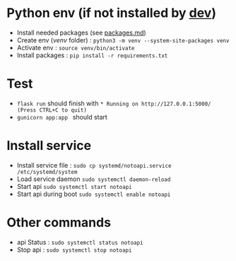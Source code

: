 # Python env (if not installed by [dev](dev.md))
- Install needed packages (see [packages.md](packages.md))
- Create env (_venv_ folder) : ``` python3 -m venv --system-site-packages venv ```
- Activate env : ``` source venv/bin/activate ```
- Install packages : ``` pip install -r requirements.txt ```

# Test
- ```flask run``` should finish with ```* Running on http://127.0.0.1:5000/ (Press CTRL+C to quit) ```
- ``` gunicorn app:app  ``` should start

# Install service

- Install service file :  ```sudo cp systemd/notoapi.service /etc/systemd/system```
- Load service daemon ```sudo systemctl daemon-reload```
- Start api ```sudo systemctl start notoapi```
- Start api during boot ```sudo systemctl enable notoapi```

# Other commands

- api Status : ```sudo systemctl status notoapi```
- Stop api : ```sudo systemctl stop notoapi```
